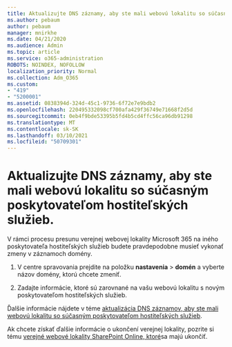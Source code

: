 ```yaml
---
title: Aktualizujte DNS záznamy, aby ste mali webovú lokalitu so súčasným poskytovateľom hostiteľských služieb.
ms.author: pebaum
author: pebaum
manager: mnirkhe
ms.date: 04/21/2020
ms.audience: Admin
ms.topic: article
ms.service: o365-administration
ROBOTS: NOINDEX, NOFOLLOW
localization_priority: Normal
ms.collection: Adm_O365
ms.custom:
- "419"
- "5200001"
ms.assetid: 0838394d-324d-45c1-9736-6f72e7e9bdb2
ms.openlocfilehash: 220495332098cf700afa429f36749e71668f2d5d
ms.sourcegitcommit: 0eb4f9bde53395b5fd4b5cd4ffc56ca96db91298
ms.translationtype: MT
ms.contentlocale: sk-SK
ms.lasthandoff: 03/10/2021
ms.locfileid: "50709301"
---
```

# <a name="update-dns-records-to-keep-your-website-with-your-current-hosting-provider"></a>Aktualizujte DNS záznamy, aby ste mali webovú lokalitu so súčasným poskytovateľom hostiteľských služieb.

V rámci procesu presunu verejnej webovej lokality Microsoft 365 na iného poskytovateľa hostiteľských služieb budete pravdepodobne musieť vykonať zmeny v záznamoch domény.
  
1. V centre spravovania prejdite na položku **nastavenia** \> **domén** a vyberte názov domény, ktorú chcete zmeniť.

2. Zadajte informácie, ktoré sú zarovnané na vašu webovú lokalitu s novým poskytovateľom hostiteľských služieb.

Ďalšie informácie nájdete v téme [aktualizácia DNS záznamov, aby ste mali webovú lokalitu so súčasným poskytovateľom hostiteľských služieb](https://docs.microsoft.com/microsoft-365/admin/dns/update-dns-records-to-retain-current-hosting-provider?view=o365-worldwide).
  
Ak chcete získať ďalšie informácie o ukončení verejnej lokality, pozrite si tému [verejné webové lokality SharePoint Online, ktoré](https://support.office.com/article/sharepoint-online-public-websites-to-be-discontinued-e86bfd2f-5c7d-446f-a430-7cfcc0130916)sa majú ukončiť.
